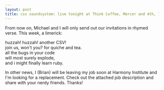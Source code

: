 ```yaml
---
layout: post
title: csv soundsystem: live tonight at Think Coffee, Mercer and 4th, 7 PM
---
```





From now on, Michael and I will only send out our invitations in rhymed verse. This week, a limerick:

huzzah! huzzah! another CSV! <br/>
join us, won't you? for quiche and tea. <br/>
      all the bugs in your code <br/>
      will most surely explode, <br/>
and i might finally learn ruby. <br/>


In other news, I (Brian) will be leaving my job soon at Harmony Institute and I'm looking for a replacement.  Check out the attached job description and share with your nerdy friends. Thanks!
